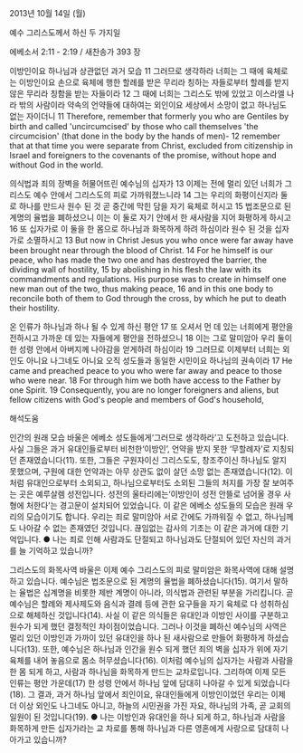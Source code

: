 2013년 10월 14일 (월)

예수 그리스도께서 하신 두 가지일



에베소서 2:11 - 2:19 / 새찬송가 393 장


이방인이요 하나님과 상관없던 과거 모습
11 그러므로 생각하라 너희는 그 때에 육체로는 이방인이요 손으로 육체에 행한 할례를 받은 무리라 칭하는 자들로부터 할례를 받지 않은 무리라 칭함을 받는 자들이라 12 그 때에 너희는 그리스도 밖에 있었고 이스라엘 나라 밖의 사람이라 약속의 언약들에 대하여는 외인이요 세상에서 소망이 없고 하나님도 없는 자이더니
11 Therefore, remember that formerly you who are Gentiles by birth and called 'uncircumcised' by those who call themselves 'the circumcision' (that done in the body by the hands of men)- 12 remember that at that time you were separate from Christ, excluded from citizenship in Israel and foreigners to the covenants of the promise, without hope and without God in the world.

의식법과 죄의 장벽을 허물어뜨린 예수님의 십자가
13 이제는 전에 멀리 있던 너희가 그리스도 예수 안에서 그리스도의 피로 가까워졌느니라 14 그는 우리의 화평이신지라 둘로 하나를 만드사 원수 된 것 곧 중간에 막힌 담을 자기 육체로 허시고 15 법조문으로 된 계명의 율법을 폐하셨으니 이는 이 둘로 자기 안에서 한 새사람을 지어 화평하게 하시고 16 또 십자가로 이 둘을 한 몸으로 하나님과 화목하게 하려 하심이라 원수 된 것을 십자가로 소멸하시고
13 But now in Christ Jesus you who once were far away have been brought near through the blood of Christ. 14 For he himself is our peace, who has made the two one and has destroyed the barrier, the dividing wall of hostility, 15 by abolishing in his flesh the law with its commandments and regulations. His purpose was to create in himself one new man out of the two, thus making peace, 16 and in this one body to reconcile both of them to God through the cross, by which he put to death their hostility.

온 인류가 하나님과 하나 될 수 있게 하신 평안
17 또 오셔서 먼 데 있는 너희에게 평안을 전하시고 가까운 데 있는 자들에게 평안을 전하셨으니 18 이는 그로 말미암아 우리 둘이 한 성령 안에서 아버지께 나아감을 얻게하려 하심이라 19 그러므로 이제부터 너희는 외인도 아니요 나그네도 아니요 오직 성도들과 동일한 시민이요 하나님의 권속이라
17 He came and preached peace to you who were far away and peace to those who were near. 18 For through him we both have access to the Father by one Spirit. 19 Consequently, you are no longer foreigners and aliens, but fellow citizens with God's people and members of God's household,

해석도움





인간의 원래 모습
바울은 에베소 성도들에게‘그러므로 생각하라’고 도전하고 있습니다. 사실 그들은 과거 유대인들로부터 비천한‘이방인’, 언약을 받지 못한 ‘무할례자’로 지칭되던 존재였습니다(11). 또한, 그들은 구원자이신 그리스도도, 창조주이신 하나님도 알지 못했으며, 구원에 대한 언약과는 아무 상관도 없이 살던 소망 없는 존재였습니다(12). 이처럼 유대인으로부터 소외되고, 하나님으로부터도 소외된 그들의 처지를 가장 잘 보여주는 곳은 예루살렘 성전입니다. 성전의 울타리에는‘이방인이 성전 안뜰로 넘어올 경우 사형에 처한다’는 경고문이 설치되어 있었습니다. 이 같은 에베소 성도들의 모습은 원래 우리의 모습이기도 합니다. 우리는 죄로 말미암아 서로 간에도 가까워질 수 없고, 하나님께도 나아갈 수 없는 존재였던 것입니다. 끊임없는 감사의 기초는 이 같은 과거에 대한 기억입니다.
● 나는 죄로 인해 사람과도 단절되고 하나님과도 단절되어 있던 자신의 과거를 늘 기억하고 있습니까?

그리스도의 화목사역
바울은 이제 예수 그리스도의 피로 말미암은 화목사역에 대해 설명하고 있습니다. 예수님은 법조문으로 된 계명의 율법을 폐하셨습니다(15). 여기서 말하는 율법은 십계명을 비롯한 제반 계명이 아니라, 의식법과 관련된 부분을 가리킵니다. 곧 예수님은 할례와 제사제도와 음식과 결례 등에 관한 요구들을 자기 육체로 다 성취하심으로 해체하신 것입니다(14). 사실 이 같은 의식들은 유대인과 이방인 사이를 구분하고 원수가 되게 했던 결정적인 차이점이었습니다. 그러나 이것을 폐하신 예수님의 사역은 멀리 있던 이방인과 가까이 있던 유대인을 하나 된 새사람으로 만들어 화평하게 하셨습니다(13). 또한, 예수님은 하나님과 인간을 원수 되게 했던 죄의 벽을 십자가 위에 자기 육체를 내어 놓음으로 몸소 허무셨습니다(16). 이처럼 예수님의 십자가는 사람과 사람을 한 몸 되게 하고, 사람과 하나님을 화목하게 만드는 교차로입니다. 그리하여 이제 모든 인류는 평안 가운데(17) 한 성령 안에서 하나님 앞에 담대히 나아갈 수 있게 되었습니다(18). 그 결과, 과거 하나님 앞에서 죄인이요, 유대인들에게 이방인이었던 우리는 이제 더 이상 외인도 나그네도 아니고, 하늘의 시민권을 가진 자요, 하나님의 가족, 곧 교회의 일원이 된 것입니다(19).
● 나는 이방인과 유대인을 하나 되게 하고, 하나님과 사람을 화목하게 만든 십자가라는 교
차로를 통해 하나님과 다른 영혼에게 사랑으로 담대히 나아가고 있습니까?